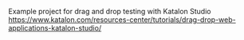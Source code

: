 Example project for drag and drop testing with Katalon Studio
https://www.katalon.com/resources-center/tutorials/drag-drop-web-applications-katalon-studio/
